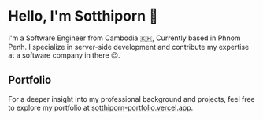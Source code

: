 # Hello, I'm Sotthiporn 👋

I'm a Software Engineer from Cambodia 🇰🇭, Currently based in Phnom Penh. I specialize in server-side development and contribute my expertise at a software company in there 😉.

## Portfolio

For a deeper insight into my professional background and projects, feel free to explore my portfolio at [sotthiporn-portfolio.vercel.app](https://sotthiporn-portfolio.vercel.app).
